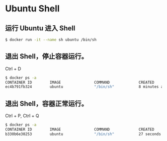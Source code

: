 # Ubuntu Shell

## 运行 Ubuntu 进入 Shell
``` bash
$ docker run -it --name sh ubuntu /bin/sh
```

## 退出 Shell，停止容器运行。
Ctrl + D
``` bash
$ docker ps -a
CONTAINER ID        IMAGE               COMMAND             CREATED             STATUS                     PORTS               NAMES
ec4b791fb324        ubuntu              "/bin/sh"           8 minutes ago       Exited (0) 3 seconds ago                       sh
```

## 退出 Shell，容器正常运行。
Ctrl + P, Ctrl + Q

``` bash
$ docker ps -a
CONTAINER ID        IMAGE               COMMAND             CREATED             STATUS              PORTS               NAMES
b330b6e30253        ubuntu              "/bin/sh"           27 seconds ago      Up 26 seconds                           sh
```
